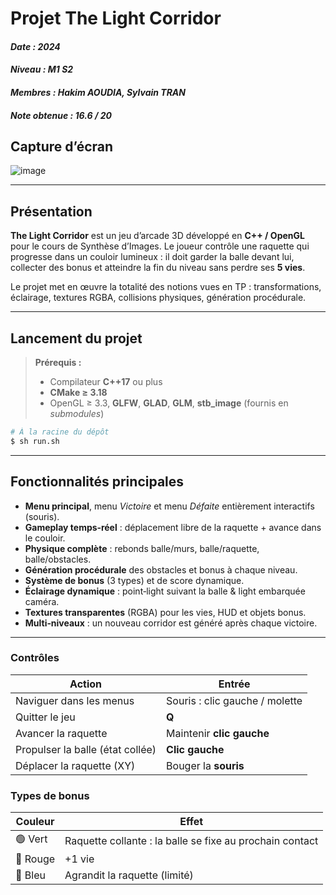 
# Projet **The Light Corridor**

#### *Date : 2024*
#### *Niveau : M1 S2*
#### *Membres : Hakim AOUDIA, Sylvain TRAN*
#### *Note obtenue : 16.6 / 20*

## Capture d’écran
![image](https://github.com/user-attachments/assets/47428d33-3cfd-4cfd-8a2b-f4d41259137a)

---

## Présentation

**The Light Corridor** est un jeu d’arcade 3D développé en **C++ / OpenGL** pour le cours de Synthèse d’Images.  Le joueur contrôle une raquette qui progresse dans un couloir lumineux : il doit garder la balle devant lui, collecter des bonus et atteindre la fin du niveau sans perdre ses **5 vies**.

Le projet met en œuvre la totalité des notions vues en TP : transformations, éclairage, textures RGBA, collisions physiques, génération procédurale.

---

## Lancement du projet

> **Prérequis :**
>
> * Compilateur **C++17** ou plus
> * **CMake ≥ 3.18**
> * OpenGL ≥ 3.3, **GLFW**, **GLAD**, **GLM**, **stb\_image** (fournis en *submodules*)

```bash
# À la racine du dépôt
$ sh run.sh
```
---

## Fonctionnalités principales

* **Menu principal**, menu *Victoire* et menu *Défaite* entièrement interactifs (souris).
* **Gameplay temps‑réel** : déplacement libre de la raquette + avance dans le couloir.
* **Physique complète** : rebonds balle/murs, balle/raquette, balle/obstacles.
* **Génération procédurale** des obstacles et bonus à chaque niveau.
* **Système de bonus** (3 types) et de score dynamique.
* **Éclairage dynamique** : point‑light suivant la balle & light embarquée caméra.
* **Textures transparentes** (RGBA) pour les vies, HUD et objets bonus.
* **Multi‑niveaux** : un nouveau corridor est généré après chaque victoire.

---


### Contrôles

| Action                           | Entrée                         |
| -------------------------------- | ------------------------------ |
| Naviguer dans les menus          | Souris : clic gauche / molette |
| Quitter le jeu                   | **Q**                          |
| Avancer la raquette              | Maintenir **clic gauche**      |
| Propulser la balle (état collée) | **Clic gauche**                |
| Déplacer la raquette (XY)        | Bouger la **souris**           |

### Types de bonus

| Couleur  | Effet                                                    |
| -------- | -------------------------------------------------------- |
| 🟢 Vert  | Raquette collante : la balle se fixe au prochain contact |
| 🔴 Rouge | +1 vie                                                   |
| 🔵 Bleu  | Agrandit la raquette (limité)                            |
